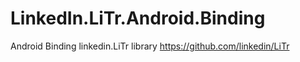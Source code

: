 # LinkedIn.LiTr.Android.Binding
Android Binding linkedin.LiTr library https://github.com/linkedin/LiTr
